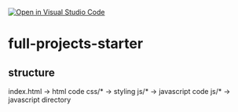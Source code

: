 [![Open in Visual Studio Code](https://classroom.github.com/assets/open-in-vscode-f059dc9a6f8d3a56e377f745f24479a46679e63a5d9fe6f495e02850cd0d8118.svg)](https://classroom.github.com/online_ide?assignment_repo_id=6736314&assignment_repo_type=AssignmentRepo)
# full-projects-starter


## structure

index.html -> html code
css/* -> styling
js/* -> javascript code
js/* -> javascript directory
